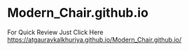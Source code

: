 # Modern_Chair.github.io
For Quick Review Just Click Here https://atgauravkalkhuriya.github.io/Modern_Chair.github.io/
